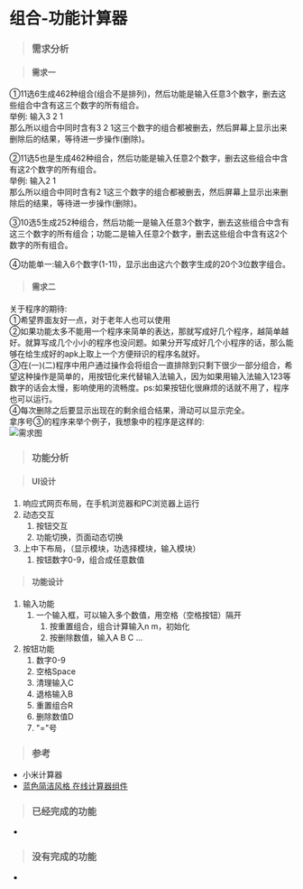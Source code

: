<!--
 * @Date        : 2020-04-08 14:38:06
 * @LastEditors : anlzou
 * @Github      : https://github.com/anlzou
 * @LastEditTime: 2020-04-10 18:10:02
 * @FilePath    : \CalculatorWidget\README.md
 * @Describe    : 
 -->

# 组合-功能计算器
> ### 需求分析

> #### 需求一
①11选6生成462种组合(组合不是排列)，然后功能是输入任意3个数字，删去这些组合中含有这三个数字的所有组合。  
举例: 输入3 2 1   
那么所以组合中同时含有3 2 1这三个数字的组合都被删去，然后屏幕上显示出来删除后的结果，等待进一步操作(删除)。

②11选5也是生成462种组合，然后功能是输入任意2个数字，删去这些组合中含有这2个数字的所有组合。    
举例: 输入2 1     
那么所以组合中同时含有2 1这三个数字的组合都被删去，然后屏幕上显示出来删除后的结果，等待进一步操作(删除)。

③10选5生成252种组合，然后功能一是输入任意3个数字，删去这些组合中含有这三个数字的所有组合；功能二是输入任意2个数字，删去这些组合中含有这2个数字的所有组合。

④功能单一:输入6个数字(1-11)，显示出由这六个数字生成的20个3位数字组合。
> #### 需求二
关于程序的期待:   
①希望界面友好一点，对于老年人也可以使用   
②如果功能太多不能用一个程序来简单的表达，那就写成好几个程序，越简单越好。就算写成几个小小的程序也没问题。如果分开写成好几个小程序的话，那么能够在给生成好的apk上取上一个方便辩识的程序名就好。    
③在(一)(二)程序中用户通过操作会将组合一直排除到只剩下很少一部分组合，希望这种操作是简单的，用按钮化来代替输入法输入，因为如果用输入法输入123等数字的话会太慢，影响使用的流畅度。ps:如果按钮化很麻烦的话就不用了，程序也可以运行。   
④每次删除之后要显示出现在的剩余组合结果，滑动可以显示完全。       
拿序号③的程序来举个例子，我想象中的程序是这样的:  
![需求图](../CalculatorWidget/images/markdown_img/需求图.jpg)
> ### 功能分析

> #### UI设计
1. 响应式网页布局，在手机浏览器和PC浏览器上运行
2. 动态交互
   1. 按钮交互
   2. 功能切换，页面动态切换
3. 上中下布局，（显示模块，功选择模块，输入模块）
   1. 按钮数字0-9，组合成任意数值
> #### 功能设计
1. 输入功能
   1. 一个输入框，可以输入多个数值，用空格（空格按钮）隔开
      1. 按重置组合，组合计算输入n m，初始化
      2. 按删除数值，输入A B C ...
2. 按钮功能
   1. 数字0-9
   2. 空格Space
   3. 清理输入C
   4. 退格输入B
   5. 重置组合R
   6. 删除数值D
   7. "="号
> ### 参考
- 小米计算器
- [蓝色简洁风格 在线计算器组件](https://www.51qianduan.com/temp/15947.html)
> ### 已经完成的功能 
- 
> ### 没有完成的功能
- 